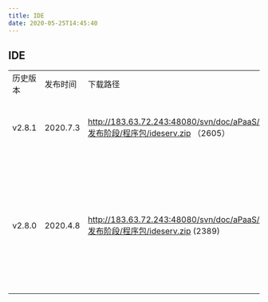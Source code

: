 ```yaml
---
title: IDE
date: 2020-05-25T14:45:40
---
```


## IDE

|||||
|---|---|---|---|
|历史版本|发布时间|下载路径|服务说明|
|v2.8.1|2020.7.3|http://183.63.72.243:48080/svn/doc/aPaaS/V2.9/5.发布阶段/程序包/ideserv.zip （2605）|\* 【fixed】 解决workflowengine依赖路径大小写，导致linux编译失败的问题|
|v2.8.0|2020.4.8|http://183.63.72.243:48080/svn/doc/aPaaS/V2.8/5.发布阶段/程序包/ideserv.zip (2389)|\* 【new】 业务行为-新增/getobjactions接口，修改/deleteobj接口\* 【fixed】 报表：优化异常提醒信息,修复数据源导出bug,日期工具类支持季度,维度查重优化|